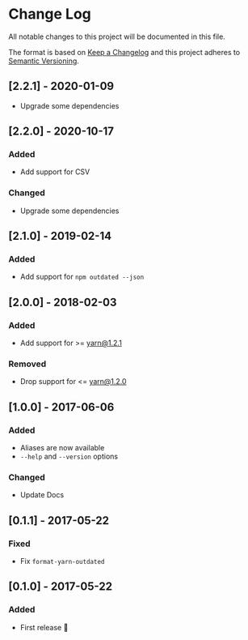 # Change Log
All notable changes to this project will be documented in this file.

The format is based on [Keep a Changelog](http://keepachangelog.com/)
and this project adheres to [Semantic Versioning](http://semver.org/).

## [2.2.1] - 2020-01-09
- Upgrade some dependencies

## [2.2.0] - 2020-10-17
### Added
- Add support for CSV

### Changed
- Upgrade some dependencies

## [2.1.0] - 2019-02-14
### Added
- Add support for `npm outdated --json`

## [2.0.0] - 2018-02-03
### Added
- Add support for &gt;= yarn@1.2.1

### Removed
- Drop support for &lt;= yarn@1.2.0

## [1.0.0] - 2017-06-06
### Added
- Aliases are now available
- `--help` and `--version` options

### Changed
- Update Docs

## [0.1.1] - 2017-05-22
### Fixed
- Fix `format-yarn-outdated`

## [0.1.0] - 2017-05-22
### Added
- First release :tada:

